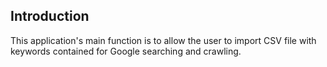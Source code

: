 ## Introduction

This application's main function is to allow the user to import CSV file with keywords contained for Google searching and crawling.
